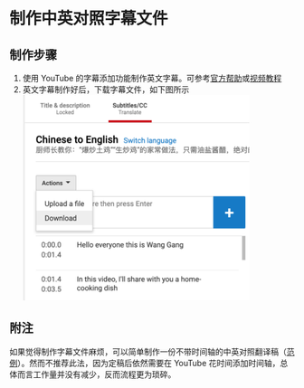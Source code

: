 # 制作中英对照字幕文件

## 制作步骤

1. 使用 YouTube 的字幕添加功能制作英文字幕。可参考[官方帮助](https://support.google.com/youtube/answer/6054623)或[视频教程](https://youtu.be/_3MMKHqoZrs)
2. 英文字幕制作好后，下载字幕文件，如下图所示<br><img src="resources/download-subtitles.png" width="400px">

## 附注

如果觉得制作字幕文件麻烦，可以简单制作一份不带时间轴的中英对照翻译稿（[范例](/subtitles/wang-gang/20190825-ma-feng-wo)）。然而不推荐此法，因为定稿后依然需要在 YouTube 花时间添加时间轴，总体而言工作量并没有减少，反而流程更为琐碎。
